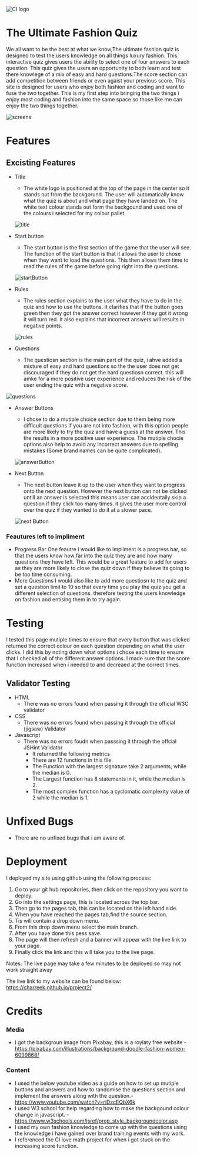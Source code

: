 ![CI logo](https://codeinstitute.s3.amazonaws.com/fullstack/ci_logo_small.png)

# The Ultimate Fashion Quiz
We all want to be the best at what we know,The ultimate fashion quiz is designed to test the users knowledge on all things luxury fashion. This interactive quiz gives users the ability to select one of four answers to each question. This quiz gives the users an opportunity to both learn and test there knowlege of a mix of easy and hard questions.The score section can add competition between friends or even agaist your previous score. 
This site is designed for users who enjoy both fashion and coding and want to fuse the two together. This is my first step into bringing the two things i enjoy most coding and fashion into the same space so those like me can enjoy the two things together.

![screens](assets/images/screens.PNG)

# Features 
## Excisting Features 
 
 * Title 
    * The white logo is positioned at the top of the page in the center so it stands out from the backgorund. The user will automatically know what the quiz is about and what page they have landed on. The white text colour stands out form the backgound and used one of the colours i selected for my colour pallet.

    ![title](assets/images/title.PNG)

 * Start button
    * The start button is the first section of the game that the user will see. The function of the start button is that it allows the user to chose when they want to load the questions. This then allows them time to read the rules of the game before going right into the questions.
    
    ![startButton](assets/images/start.PNG)
    
 * Rules 
    * The rules section explains to the user what they have to do in the quiz and how to use the buttons. It clarifies that if the button goes green then they got the answer correct however if they got it wrong it will turn red. It also explains that incorrect answers will results in negative points. 

    ![rules](assets/images/rules.PNG)
 * Questions
   * The questiosn section is the main part of the quiz, i ahve added a mixture of easy and hard questions so the the user does not get discouraged if they do not get the hard questiosn correct. this will amke for a more positive user experience and reduces the risk of the user ending the quiz with a negative score.

  ![questions](assets/images/questions.PNG)
 * Answer Buttons 
   * I chose to do a mutiple choice section due to them being more difficult questions if you are not into fashion, with this option people are more likely to try the quiz and have a guess at the answer. This the results in a more positive user experience. The mutiple chocie options also help to avoid any incorrect answers due to spelling mistakes (Some brand names can be quite complicated). 

   ![answerButton](assets/images/answers.PNG)
   
 * Next Button 
   * The next button leave it up to the user when they want to progress onto the next question. However the next button can not be clicked untill an answer is selected this means user can accidentally skip a question if they click too many times. it gives the user more control over the quiz if they wanted to do it at a slower pace.

   ![next Button](assets/images/next.PNG)

 ### Feautures left to impliment 
  * Progress Bar 
  One feautre i would like to impliment is a progress bar, so that the users know how far into the quiz they are and how many questions they have left. This would be a great feature to add for users as they are more likely to close the quiz down if they believe its going to be too time consuming.
  * More Questions 
  I would also like to add more questiosn to the quiz and set a question limit to 10 so that every time you play the quiz you get a different selection of questions. therefore testing the users knowledge on fashion and entising them in to try again. 

  # Testing
  I tested this page mutiple times to ensure that every button that was clicked returned the correct colour on each question depending on what the user clicks. I did this by noting down what options i chose each time to ensure that I checked all of the different answer options. I made sure that the score function increased when i needed to and decreaed at the correct times.

  ## Validator Testing 
  * HTML 
     * There was no errors found when passing it through the official W3C validator
  * CSS 
     * There was no errors found when passing it through the official (jigsaw) Validator
  * Javascript
     * There was no errors foudn when passsing it through the offcial JSHint Validator
       * It returned the following metrics 
       * There are 12 functions in this file
       * The Function with the largest signature take 2 arguments, while the median is 0.
       * The Largest function has 8 statements in it, while the median is 2.
       * The most complex function has a cyclomatic complexity value of 2 while the median is 1.

  # Unfixed Bugs 
  * There are no unfixed bugs that i am aware of.

  # Deployment
  I deployed my site using github using the following process: 
  1. Go to your git hub repositories, then click on the repository you want to deploy. 
  2. Go into the settings page, this is located across the top bar.
  3. Then go to the pages tab, this can be located on the left hand side.
  4. When you have reached the pages tab,find the source section.
  5. Tis will contain a drop down menu.
  6. From this drop down menu select the main branch.
  7. After you have done this pess save. 
  8. The page will then refresh and a banner will appear with the live link to your page. 
  9. Finally click the link and this will take you to the live page. 
  
  Notes: The live page may take a few minutes to be deployed so may not work straight away 
  
  The live link to my website can be found below:
   https://charreek.github.io/project2/ 


  # Credits
  ### Media 
  * I got the backgroun image from Pixabay, this is a roylaty free website  - https://pixabay.com/illustrations/background-doodle-fashion-women-6099868/ 

  ### Content
  * I used the below youtube video as a guide on how to set up mutiple buttons and answers and how to randomise the questions section and implement the answers along with the question.- https://www.youtube.com/watch?v=riDzcEQbX6k
  * I used W3 school for help regarding how to make the backgound colour change in javascript. - https://www.w3schools.com/jsref/prop_style_backgroundcolor.asp 
  * I used my own fashion knowledge to come up with the questions using the knowledge i have gained over brand training events with my work.
  * I referenced the CI love math project for when i got stuck on the increasing score function.
